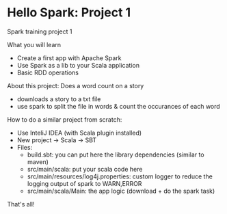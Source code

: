 # Hello Spark: Project 1
Spark training project 1

What you will learn
- Create a first app with Apache Spark
- Use Spark as a lib to your Scala application
- Basic RDD operations 

About this project: 
Does a word count on a story
- downloads a story to a txt file
- use spark to split the file in words & count the occurances of each word

How to do a similar project from scratch: 
- Use InteliJ IDEA (with Scala plugin installed)
- New project -> Scala -> SBT
- Files: 
    - build.sbt: you can put here the library dependencies (similar to maven)
    - src/main/scala: put your scala code here
    - src/main/resources/log4j.properties: custom logger to reduce the logging output of spark to WARN,ERROR
    - src/main/scala/Main: the app logic (download + do the spark task)

That's all!


